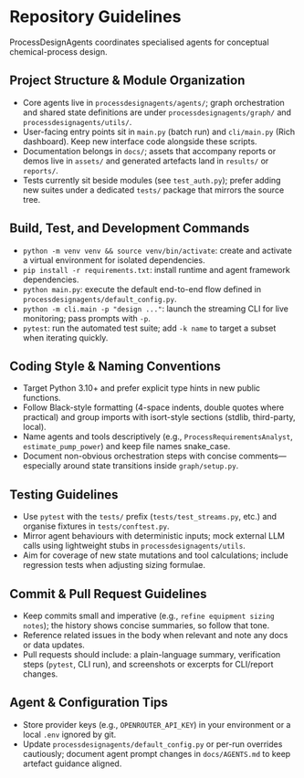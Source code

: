 # Repository Guidelines

ProcessDesignAgents coordinates specialised agents for conceptual chemical-process design.

## Project Structure & Module Organization
- Core agents live in `processdesignagents/agents/`; graph orchestration and shared state definitions are under `processdesignagents/graph/` and `processdesignagents/utils/`.
- User-facing entry points sit in `main.py` (batch run) and `cli/main.py` (Rich dashboard). Keep new interface code alongside these scripts.
- Documentation belongs in `docs/`; assets that accompany reports or demos live in `assets/` and generated artefacts land in `results/` or `reports/`.
- Tests currently sit beside modules (see `test_auth.py`); prefer adding new suites under a dedicated `tests/` package that mirrors the source tree.

## Build, Test, and Development Commands
- `python -m venv venv && source venv/bin/activate`: create and activate a virtual environment for isolated dependencies.
- `pip install -r requirements.txt`: install runtime and agent framework dependencies.
- `python main.py`: execute the default end-to-end flow defined in `processdesignagents/default_config.py`.
- `python -m cli.main -p "design ..."`: launch the streaming CLI for live monitoring; pass prompts with `-p`.
- `pytest`: run the automated test suite; add `-k name` to target a subset when iterating quickly.

## Coding Style & Naming Conventions
- Target Python 3.10+ and prefer explicit type hints in new public functions.
- Follow Black-style formatting (4-space indents, double quotes where practical) and group imports with isort-style sections (stdlib, third-party, local).
- Name agents and tools descriptively (e.g., `ProcessRequirementsAnalyst`, `estimate_pump_power`) and keep file names snake_case.
- Document non-obvious orchestration steps with concise comments—especially around state transitions inside `graph/setup.py`.

## Testing Guidelines
- Use `pytest` with the `tests/` prefix (`tests/test_streams.py`, etc.) and organise fixtures in `tests/conftest.py`.
- Mirror agent behaviours with deterministic inputs; mock external LLM calls using lightweight stubs in `processdesignagents/utils`.
- Aim for coverage of new state mutations and tool calculations; include regression tests when adjusting sizing formulae.

## Commit & Pull Request Guidelines
- Keep commits small and imperative (e.g., `refine equipment sizing notes`); the history shows concise summaries, so follow that tone.
- Reference related issues in the body when relevant and note any docs or data updates.
- Pull requests should include: a plain-language summary, verification steps (`pytest`, CLI run), and screenshots or excerpts for CLI/report changes.

## Agent & Configuration Tips
- Store provider keys (e.g., `OPENROUTER_API_KEY`) in your environment or a local `.env` ignored by git.
- Update `processdesignagents/default_config.py` or per-run overrides cautiously; document agent prompt changes in `docs/AGENTS.md` to keep artefact guidance aligned.
